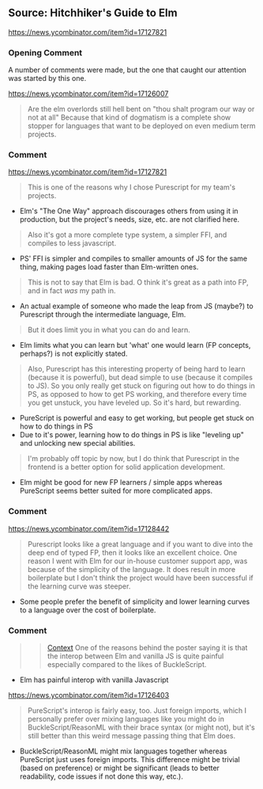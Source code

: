 
## Source: Hitchhiker's Guide to Elm

https://news.ycombinator.com/item?id=17127821

### Opening Comment

A number of comments were made, but the one that caught our attention was started by this one.

https://news.ycombinator.com/item?id=17126007

> Are the elm overlords still hell bent on "thou shalt program our way or not at all"
> Because that kind of dogmatism is a complete show stopper for languages that want to be deployed on even medium term projects.

### Comment

https://news.ycombinator.com/item?id=17127821

> This is one of the reasons why I chose Purescript for my team's projects.

- Elm's "The One Way" approach discourages others from using it in production, but the project's needs, size, etc. are not clarified here.

> Also it's got a more complete type system, a simpler FFI, and compiles to less javascript.

- PS' FFI is simpler and compiles to smaller amounts of JS for the same thing, making pages load faster than Elm-written ones.

> This is not to say that Elm is bad. O think it's great as a path into FP, and in fact _was_ my path in.

- An actual example of someone who made the leap from JS (maybe?) to Purescript through the intermediate language, Elm.

> But it does limit you in what you can do and learn.

- Elm limits what you can learn but 'what' one would learn (FP concepts, perhaps?) is not explicitly stated.

> Also, Purescript has this interesting property of being hard to learn (because it is powerful), but dead simple to use (because it compiles to JS). So you only really get stuck on figuring out how to do things in PS, as opposed to how to get PS working, and therefore every time you get unstuck, you have leveled up. So it's hard, but rewarding.

- PureScript is powerful and easy to get working, but people get stuck on how to do things in PS
- Due to it's power, learning how to do things in PS is like "leveling up" and unlocking new special abilities.

> I'm probably off topic by now, but I do think that Purescript in the frontend is a better option for solid application development.

- Elm might be good for new FP learners / simple apps whereas PureScript seems better suited for more complicated apps.

### Comment

https://news.ycombinator.com/item?id=17128442

> Purescript looks like a great language and if you want to dive into the deep end of typed FP, then it looks like an excellent choice. One reason I went with Elm for our in-house customer support app, was because of the simplicity of the language. It does result in more boilerplate but I don't think the project would have been successful if the learning curve was steeper.

- Some people prefer the benefit of simplicity and lower learning curves to a language over the cost of boilerplate.

### Comment

>> [Context](https://news.ycombinator.com/item?id=17126216) One of the reasons behind the poster saying it is that the interop between Elm and vanilla JS is quite painful especially compared to the likes of BuckleScript.

- Elm has painful interop with vanilla Javascript

https://news.ycombinator.com/item?id=17126403

> PureScript's interop is fairly easy, too. Just foreign imports, which I personally prefer over mixing languages like you might do in BuckleScript/ReasonML with their brace syntax (or might not), but it's still better than this weird message passing thing that Elm does.

- BuckleScript/ReasonML might mix languages together whereas PureScript just uses foreign imports. This difference might be trivial (based on preference) or might be significant (leads to better readability, code issues if not done this way, etc.).
